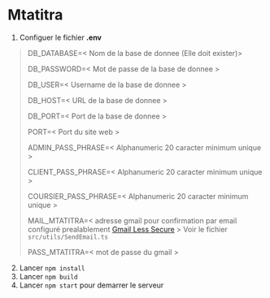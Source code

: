 # Mtatitra

1. Configuer le fichier **.env**

> DB_DATABASE=< Nom de la base de donnee (Elle doit exister)>
>
> DB_PASSWORD=< Mot de passe de la base de donnee >
>
> DB_USER=< Username de la base de donnee >
>
> DB_HOST=< URL de la base de donnee >
>
> DB_PORT=< Port de la base de donnee >
>
> PORT=< Port du site web >
>
> ADMIN_PASS_PHRASE=< Alphanumeric 20 caracter minimum unique >
>
> CLIENT_PASS_PHRASE=< Alphanumeric 20 caracter minimum unique >
>
> COURSIER_PASS_PHRASE=< Alphanumeric 20 caracter minimum unique >
>
> MAIL_MTATITRA=< adresse gmail pour confirmation par email configuré prealablement [Gmail Less Secure](https://myaccount.google.com/lesssecureapps) > Voir le fichier `src/utils/SendEmail.ts`
>
> PASS_MTATITRA=< mot de passe du gmail >
>

2. Lancer `npm install`
3. Lancer `npm build`
4. Lancer `npm start` pour demarrer le serveur
